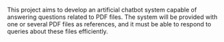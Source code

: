 This project aims to develop an artificial chatbot system capable of answering questions related to PDF files. The system will be provided with one or several PDF files as references, and it must be able to respond to queries about these files efficiently.
